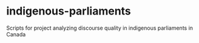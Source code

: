 # indigenous-parliaments
Scripts for project analyzing discourse quality in indigenous parliaments in Canada
